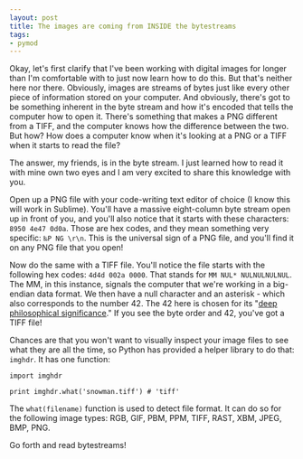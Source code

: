 ```yaml
---
layout: post
title: The images are coming from INSIDE the bytestreams
tags:
- pymod
---
```


Okay, let's first clarify that I've been working with digital images for longer than I'm comfortable with to just now learn how to do this. But that's neither here nor there. Obviously, images are streams of bytes just like every other piece of information stored on your computer. And obviously, there's got to be something inherent in the byte stream and how it's encoded that tells the computer how to open it. There's something that makes a PNG different from a TIFF, and the computer knows how the difference between the two. But how? How does a computer know when it's looking at a PNG or a TIFF when it starts to read the file? 

The answer, my friends, is in the byte stream. I just learned how to read it with mine own two eyes and I am very excited to share this knowledge with you. 

Open up a PNG file with your code-writing text editor of choice (I know this will work in Sublime). You'll have a massive eight-column byte stream open up in front of you, and you'll also notice that it starts with these characters: `8950 4e47 0d0a`. Those are hex codes, and they mean something very specific: `‰P NG \r\n`. This is the universal sign of a PNG file, and you'll find it on any PNG file that you open! 

Now do the same with a TIFF file. You'll notice the file starts with the following hex codes: `4d4d 002a 0000`. That stands for `MM NUL* NULNULNULNUL`. The MM, in this instance, signals the computer that we're working in a big-endian data format. We then have a null character and an asterisk - which also corresponds to the number 42. The 42 here is chosen for its "[deep philosophical significance](http://www.douglasadams.eu/en_h2g2_references.php)." If you see the byte order and 42, you've got a TIFF file!

Chances are that you won't want to visually inspect your image files to see what they are all the time, so Python has provided a helper library to do that: `imghdr`. It has one function:

	import imghdr

	print imghdr.what('snowman.tiff') # 'tiff'

The `what(filename)` function is used to detect file format. It can do so for the following image types: RGB, GIF, PBM, PPM, TIFF, RAST, XBM, JPEG, BMP, PNG. 

Go forth and read bytestreams!